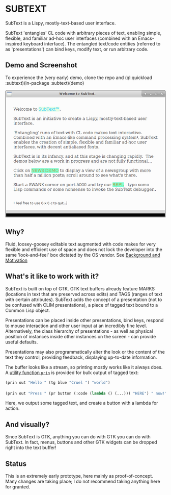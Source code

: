 # SUBTEXT 

SubText is a Lispy, mostly-text-based user interface. 

SubText 'entangles' CL code with arbitrary pieces of text, enabling simple, flexible, and familiar ad-hoc user interfaces (combined with an Emacs-inspired keyboard interface).  The entangled text/code entities (referred to as 'presentations') can bind keys, modify text, or run arbitrary code.


## Demo and Screenshot

To experience the (very early) demo, clone the repo and (ql:quickload :subtext)(in-package :subtext)(demo)

![screenshot](Screenshot.png?raw=true) 

## Why?

Fluid, loosey-goosey editable text augmented with code makes for very flexible and efficient use of space and does not lock the developer into the same 'look-and-feel' box dictated by the OS vendor.  See [Background and Motivation](https://github.com/stacksmith/subtext/wiki/Background-and-Motivation)

## What's it like to work with it?

SubText is built on top of GTK.  GTK text buffers already feature MARKS (locations in text that are preserved across edits) and TAGS (ranges of text with certain attributes).  SubText adds the concept of a presentation (not to be confused with CLIM presentations), a piece of tagged text bound to a Common Lisp object.

Presentations can be placed inside other presentations, bind keys, respond to mouse interaction and other user input at an incredibly fine level.  Alternatively, the class hierarchy of presentations - as well as physical position of instances inside other instances on the screen - can provide useful defaults. 

Presentations may also programmatically alter the look or the content of the text they control, providing feedback, displaying up-to-date information.

The buffer looks like a stream, so printing mostly works like it always does.  A [utility function `prin`](https://github.com/stacksmith/subtext/wiki/PRIN) is provided for bulk output of tagged text:

```lisp
(prin out "Hello " (tg blue "Cruel ") "world")

(prin out "Press " (pr button (:code (lambda () (...))) "HERE") " now!")

```
Here, we output some tagged text, and create a button with a lambda for action.

## And visually?

Since SubText is GTK, anything you can do with GTK you can do with SubText.  In fact, menus, buttons and other GTK widgets can be dropped right into the text buffer!

## Status

This is an extremely early prototype, here mainly as proof-of-concept.  Many changes are taking place; I do not recommend taking anything here for granted.


